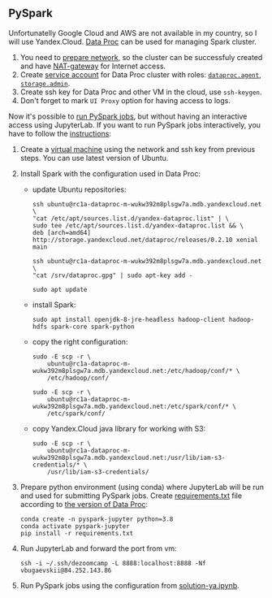 ## PySpark

Unfortunatelly Google Cloud and AWS are not available in my country, so I will use Yandex.Cloud. [Data Proc](https://cloud.yandex.ru/services/data-proc) can be used for managing Spark cluster.

1. You need to [prepare network](https://cloud.yandex.ru/docs/data-proc/tutorials/configure-network), so the cluster can be successfuly created and have [NAT-gateway](https://cloud.yandex.ru/docs/vpc/concepts/gateways#nat-gateway) for Internet access.
2. Create [service account](https://cloud.yandex.ru/docs/data-proc/operations/cluster-create) for Data Proc cluster with roles: [`dataproc.agent`](https://cloud.yandex.ru/docs/data-proc/security/), [`storage.admin`](https://cloud.yandex.ru/docs/data-proc/tutorials/copy-files-from-object-storage).
3. Create ssh key for Data Proc and other VM in the cloud, use `ssh-keygen`.
4. Don't forget to mark `UI Proxy` option for having access to logs.

Now it's possible to [run PySpark jobs](https://cloud.yandex.ru/docs/data-proc/tutorials/pyspark-job-basics), but without having an interactive access using JupyterLab. If you want to run PySpark jobs interactively, you have to follow the [instructions](https://cloud.yandex.ru/docs/data-proc/tutorials/remote-run-job):
1. Create a [virtual machine](https://cloud.yandex.ru/services/compute) using the network and ssh key from previous steps. You can use latest version of Ubuntu.
2. Install Spark with the configuration used in Data Proc:
   * update Ubuntu repositories:
   
     ```
     ssh ubuntu@rc1a-dataproc-m-wukw392m8plsgw7a.mdb.yandexcloud.net \
     "cat /etc/apt/sources.list.d/yandex-dataproc.list" | \
     sudo tee /etc/apt/sources.list.d/yandex-dataproc.list && \
     deb [arch=amd64] http://storage.yandexcloud.net/dataproc/releases/0.2.10 xenial main
     
     ssh ubuntu@rc1a-dataproc-m-wukw392m8plsgw7a.mdb.yandexcloud.net \
     "cat /srv/dataproc.gpg" | sudo apt-key add -
     
     sudo apt update
     ```
   * install Spark:
   
     ```
     sudo apt install openjdk-8-jre-headless hadoop-client hadoop-hdfs spark-core spark-python
     ```
   * copy the right configuration:
   
     ```
     sudo -E scp -r \
         ubuntu@rc1a-dataproc-m-wukw392m8plsgw7a.mdb.yandexcloud.net:/etc/hadoop/conf/* \
         /etc/hadoop/conf/

     sudo -E scp -r \
         ubuntu@rc1a-dataproc-m-wukw392m8plsgw7a.mdb.yandexcloud.net:/etc/spark/conf/* \
         /etc/spark/conf/
     ```
   * copy Yandex.Cloud java library for working with S3:
   
     ```
     sudo -E scp -r \
         ubuntu@rc1a-dataproc-m-wukw392m8plsgw7a.mdb.yandexcloud.net:/usr/lib/iam-s3-credentials/* \
         /usr/lib/iam-s3-credentials/
     ```
3. Prepare python environment (using conda) where JupyterLab will be run and used for submitting PySpark jobs. Create [requirements.txt](./requirements.txt) file according to [the version of Data Proc](https://cloud.yandex.ru/docs/data-proc/concepts/environment):

   ```
   conda create -n pyspark-jupyter python=3.8
   conda activate pyspark-jupyter
   pip install -r requirements.txt
   ```
4. Run JupyterLab and forward the port from vm:

   ```
   ssh -i ~/.ssh/dezoomcamp -L 8888:localhost:8888 -Nf vbugaevskii@84.252.143.86
   ```
5. Run PySpark jobs using the configuration from [solution-ya.ipynb](./solution-ya.ipynb).
